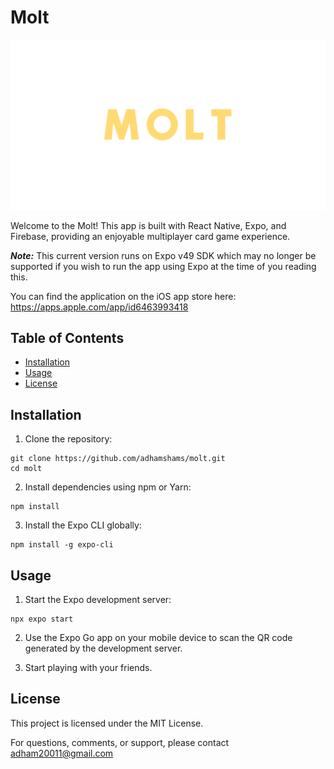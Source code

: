 # Molt

![Molt Logo](/assets/splash.png)

Welcome to the Molt! This app is built with React Native, Expo, and Firebase, providing an enjoyable multiplayer card game experience.

_**Note:**_ This current version runs on Expo v49 SDK which may no longer be supported if you wish to run the app using Expo at the time of you reading this.

You can find the application on the iOS app store here: https://apps.apple.com/app/id6463993418

## Table of Contents

- [Installation](#installation)
- [Usage](#usage)
- [License](#license)

## Installation

1. Clone the repository:

```
git clone https://github.com/adhamshams/molt.git
cd molt
```

2. Install dependencies using npm or Yarn:

```
npm install
```

3. Install the Expo CLI globally:

```
npm install -g expo-cli
```

## Usage

1. Start the Expo development server:

```
npx expo start
```

2. Use the Expo Go app on your mobile device to scan the QR code generated by the development server.

3. Start playing with your friends.

## License

This project is licensed under the MIT License.

For questions, comments, or support, please contact adham20011@gmail.com

